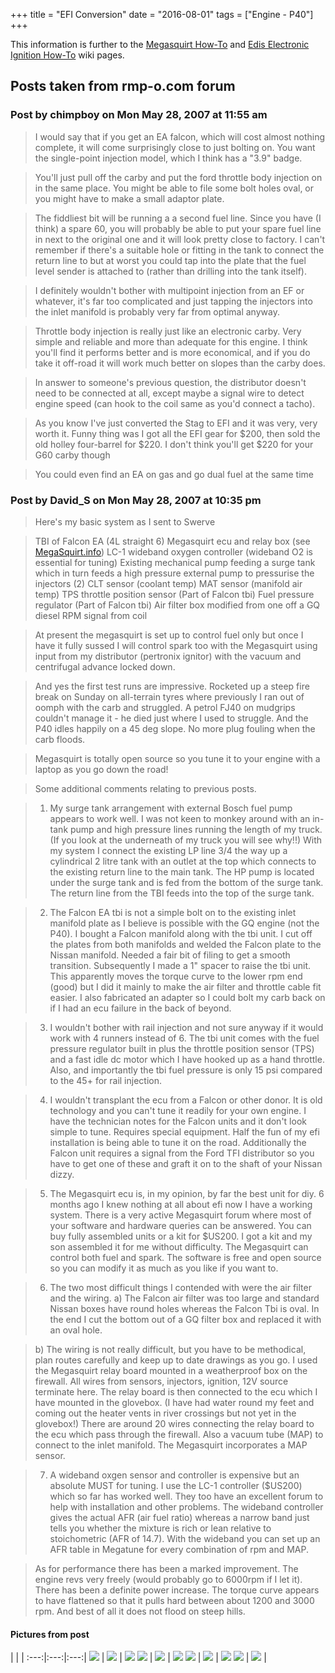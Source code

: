 +++
title = "EFI Conversion"
date = "2016-08-01"
tags = ["Engine - P40"]
+++

This information is further to the [Megasquirt How-To][Wiki: megasquirt] and [Edis Electronic Ignition How-To][Wiki: edis] wiki pages.

## Posts taken from rmp-o.com forum

### Post by **chimpboy** on Mon May 28, 2007 at 11:55 am

> I would say that if you get an EA falcon, which will cost almost nothing complete, it will come surprisingly close to just bolting on. You want the single-point injection model, which I think has a "3.9" badge.

> You'll just pull off the carby and put the ford throttle body injection on in the same place. You might be able to file some bolt holes oval, or you might have to make a small adaptor plate.

> The fiddliest bit will be running a a second fuel line. Since you have (I think) a spare 60, you will probably be able to put your spare fuel line in next to the original one and it will look pretty close to factory. I can't remember if there's a suitable hole or fitting in the tank to connect the return line to but at worst you could tap into the plate that the fuel level sender is attached to (rather than drilling into the tank itself).

> I definitely wouldn't bother with multipoint injection from an EF or whatever, it's far too complicated and just tapping the injectors into the inlet manifold is probably very far from optimal anyway.

> Throttle body injection is really just like an electronic carby. Very simple and reliable and more than adequate for this engine. I think you'll find it performs better and is more economical, and if you do take it off-road it will work much better on slopes than the carby does.

> In answer to someone's previous question, the distributor doesn't need to be connected at all, except maybe a signal wire to detect engine speed (can hook to the coil same as you'd connect a tacho).

> As you know I've just converted the Stag to EFI and it was very, very worth it. Funny thing was I got all the EFI gear for $200, then sold the old holley four-barrel for $220. I don't think you'll get $220 for your G60 carby though

> You could even find an EA on gas and go dual fuel at the same time

### Post by **David_S** on Mon May 28, 2007 at 10:35 pm

> Here's my basic system as I sent to Swerve

> TBI of Falcon EA (4L straight 6)
> Megasquirt ecu and relay box (see [MegaSquirt.info](https://megasquirt.info/))
> LC-1 wideband oxygen controller (wideband O2 is essential for tuning)
> Existing mechanical pump feeding a surge tank which in turn feeds a high pressure external pump to pressurise the injectors (2)
> CLT sensor (coolant temp)
> MAT sensor (manifold air temp)
> TPS throttle position sensor (Part of Falcon tbi)
> Fuel pressure regulator (Part of Falcon tbi)
> Air filter box modified from one off a GQ diesel
> RPM signal from coil

> At present the megasquirt is set up to control fuel only but once I have it fully sussed I will control spark too with the Megasquirt using input from my distributor (pertronix ignitor) with the vacuum and centrifugal advance locked down.

> And yes the first test runs are impressive. Rocketed up a steep fire break on Sunday on all-terrain tyres where previously I ran out of oomph with the carb and struggled. A petrol FJ40 on mudgrips couldn't manage it - he died just where I used to struggle. And the P40 idles happily on a 45 deg slope. No more plug fouling when the carb floods.

> Megasquirt is totally open source so you tune it to your engine with a laptop as you go down the road!

> Some additional comments relating to previous posts.

> 1) My surge tank arrangement with external Bosch fuel pump appears to work well. I was not keen to monkey around with an in-tank pump and high pressure lines running the length of my truck. (If you look at the underneath of my truck you will see why!!) With my system I connect the existing LP line 3/4 the way up a cylindrical 2 litre tank with an outlet at the top which connects to the existing return line to the main tank. The HP pump is located under the surge tank and is fed from the bottom of the surge tank. The return line from the TBI feeds into the top of the surge tank.

> 2) The Falcon EA tbi is not a simple bolt on to the existing inlet manifold plate as I believe is possible with the GQ engine (not the P40). I bought a Falcon manifold along with the tbi unit. I cut off the plates from both manifolds and welded the Falcon plate to the Nissan manifold. Needed a fair bit of filing to get a smooth transition. Subsequently I made a 1" spacer to raise the tbi unit. This apparently moves the torque curve to the lower rpm end (good) but I did it mainly to make the air filter and throttle cable fit easier. I also fabricated an adapter so I could bolt my carb back on if I had an ecu failure in the back of beyond.

> 3) I wouldn't bother with rail injection and not sure anyway if it would work with 4 runners instead of 6. The tbi unit comes with the fuel pressure regulator built in plus the throttle position sensor (TPS) and a fast idle dc motor which I have hooked up as a hand throttle. Also, and importantly the tbi fuel pressure is only 15 psi compared to the 45+ for rail injection.

> 4) I wouldn't transplant the ecu from a Falcon or other donor. It is old technology and you can't tune it readily for your own engine. I have the technician notes for the Falcon units and it don't look simple to tune. Requires special equipment. Half the fun of my efi installation is being able to tune it on the road. Additionally the Falcon unit requires a signal from the Ford TFI distributor so you have to get one of these and graft it on to the shaft of your Nissan dizzy.

> 5) The Megasquirt ecu is, in my opinion, by far the best unit for diy. 6 months ago I knew nothing at all about efi now I have a working system. There is a very active Megasquirt forum where most of your software and hardware queries can be answered. You can buy fully assembled units or a kit for $US200. I got a kit and my son assembled it for me without difficulty. The Megasquirt can control both fuel and spark. The software is free and open source so you can modify it as much as you like if you want to.

> 6) The two most difficult things I contended with were the air filter and the wiring.
> a) The Falcon air filter was too large and standard Nissan boxes have round holes whereas the Falcon Tbi is oval. In the end I cut the bottom out of a GQ filter box and replaced it with an oval hole.

> b) The wiring is not really difficult, but you have to be methodical, plan routes carefully and keep up to date drawings as you go. I used the Megasquirt relay board mounted in a weatherproof box on the firewall. All wires from sensors, injectors, ignition, 12V source terminate here. The relay board is then connected to the ecu which I have mounted in the glovebox. (I have had water round my feet and coming out the heater vents in river crossings but not yet in the glovebox!) There are around 20 wires connecting the relay board to the ecu which pass through the firewall. Also a vacuum tube (MAP) to connect to the inlet manifold. The Megasquirt incorporates a MAP sensor.

> 7) A wideband oxgen sensor and controller is expensive but an absolute MUST for tuning. I use the LC-1 controller ($US200) which so far has worked well. They too have an excellent forum to help with installation and other problems. The wideband controller gives the actual AFR (air fuel ratio) whereas a narrow band just tells you whether the mixture is rich or lean relative to stoichometric (AFR of 14.7). With the wideband you can set up an AFR table in Megatune for every combination of rpm and MAP.

> As for performance there has been a marked improvement. The engine revs very freely (would probably go to 6000rpm if I let it). There has been a definite power increase. The torque curve appears to have flattened so that it pulls hard between about 1200 and 3000 rpm. And best of all it does not flood on steep hills.

#### Pictures from post

   |   |   |
:---:|:---:|:---:|
[![][Image: 1]][Image: 1] | [![][Image: 2]][Image: 2] | [![][Image: 3]][Image: 3]
[![][Image: 4]][Image: 4] | [![][Image: 5]][Image: 5] | [![][Image: 6]][Image: 6]
[![][Image: 7]][Image: 7] | [![][Image: 8]][Image: 8] | [![][Image: 9]][Image: 9]
[![][Image: 10]][Image: 10] | [![][Image: 11]][Image: 11] |

[Image: 1]: /wiki/engine-p40/efi-conversion/bitspieces.jpg
[Image: 2]: /wiki/engine-p40/efi-conversion/extractors.jpg
[Image: 3]: /wiki/engine-p40/efi-conversion/relaybox.jpg
[Image: 4]: /wiki/engine-p40/efi-conversion/fuelschematic.jpg
[Image: 5]: /wiki/engine-p40/efi-conversion/mqcc_0009.jpg
[Image: 6]: /wiki/engine-p40/efi-conversion/finishedsetupwithoutairbox.jpg
[Image: 7]: /wiki/engine-p40/efi-conversion/Powerrelayboard.jpg
[Image: 8]: /wiki/engine-p40/efi-conversion/DSCF3062Medium.jpg
[Image: 9]: /wiki/engine-p40/efi-conversion/DSCF3063Medium.jpg
[Image: 10]: /wiki/engine-p40/efi-conversion/DSCF3064Medium.jpg
[Image: 11]: /wiki/engine-p40/efi-conversion/DSCF3066Medium.jpg

[Wiki: megasquirt]: /wiki/engine-p40/megasquirt-how-to
[Wiki: edis]: /wiki/engine-p40/edis-electronic-ignition-how-to
